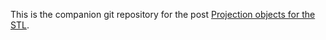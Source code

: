 This is the companion git repository for the post [Projection objects for the STL](https://jcruz.eu/posts/projection-objects-for-the-stl/).
